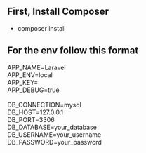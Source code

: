 ## First, Install Composer
- composer install

## For the env follow this format

APP_NAME=Laravel <br>
APP_ENV=local <br>
APP_KEY= <br>
APP_DEBUG=true  <br>
 <br> 
DB_CONNECTION=mysql  <br>
DB_HOST=127.0.0.1  <br>
DB_PORT=3306  <br>
DB_DATABASE=your_database  <br>
DB_USERNAME=your_username <br>
DB_PASSWORD=your_password  <br>














